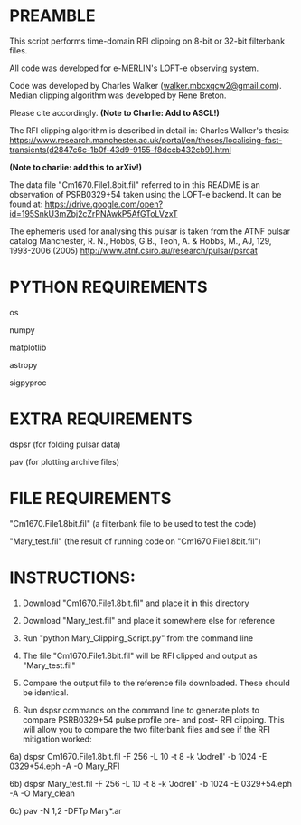 # PREAMBLE

This script performs time-domain RFI clipping on 8-bit or 32-bit filterbank files.

All code was developed for e-MERLIN's LOFT-e observing system.

Code was developed by Charles Walker (walker.mbcxqcw2@gmail.com). Median clipping algorithm was developed by Rene Breton.

Please cite accordingly. **(Note to Charlie: Add to ASCL!)**

The RFI clipping algorithm is described in detail in: Charles Walker's thesis: https://www.research.manchester.ac.uk/portal/en/theses/localising-fast-transients(d2847c6c-1b0f-43d9-9155-f8dccb432cb9).html

**(Note to charlie: add this to arXiv!)**

The data file "Cm1670.File1.8bit.fil" referred to in this README is an observation of PSRB0329+54 taken using the LOFT-e backend. It can be found at: https://drive.google.com/open?id=195SnkU3mZbj2cZrPNAwkP5AfGToLVzxT

The ephemeris used for analysing this pulsar is taken from the ATNF pulsar catalog
Manchester, R. N., Hobbs, G.B., Teoh, A. & Hobbs, M., AJ, 129, 1993-2006 (2005)
http://www.atnf.csiro.au/research/pulsar/psrcat 


# PYTHON REQUIREMENTS

os

numpy

matplotlib

astropy

sigpyproc

# EXTRA REQUIREMENTS

dspsr (for folding pulsar data)

pav   (for plotting archive files)

# FILE REQUIREMENTS

"Cm1670.File1.8bit.fil" (a filterbank file to be used to test the code)

"Mary_test.fil"         (the result of running code on "Cm1670.File1.8bit.fil")

# INSTRUCTIONS:

1) Download "Cm1670.File1.8bit.fil" and place it in this directory
2) Download "Mary_test.fil" and place it somewhere else for reference

3) Run "python Mary_Clipping_Script.py" from the command line
4) The file "Cm1670.File1.8bit.fil" will be RFI clipped and output as "Mary_test.fil"
5) Compare the output file to the reference file downloaded. These should be identical.

6) Run dspsr commands on the command line to generate plots to compare PSRB0329+54 pulse profile pre- and post- RFI clipping. This will allow you to compare the two filterbank files and see if the RFI mitigation worked:

6a)   dspsr Cm1670.File1.8bit.fil -F 256 -L 10 -t 8 -k 'Jodrell' -b 1024 -E 0329+54.eph -A -O Mary_RFI

6b)   dspsr Mary_test.fil -F 256 -L 10 -t 8 -k 'Jodrell' -b 1024 -E 0329+54.eph -A -O Mary_clean

6c)   pav -N 1,2 -DFTp Mary*.ar

